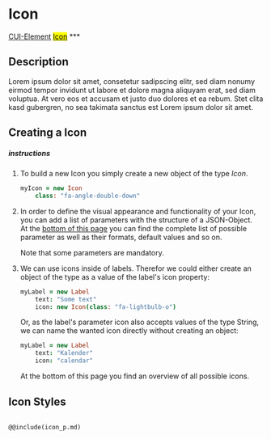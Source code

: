 # Icon
<span class="inheritance">
<a href="#Documentation/core/element">CUI-Element</a>
<a class="inheritance" href="#Documentation/elements/icon"><mark>Icon</mark></a>
</span>
***

## Description
Lorem ipsum dolor sit amet, consetetur sadipscing elitr, sed diam nonumy eirmod tempor invidunt ut labore et dolore magna aliquyam erat, sed diam voluptua. At vero eos et accusam et justo duo dolores et ea rebum. Stet clita kasd gubergren, no sea takimata sanctus est Lorem ipsum dolor sit amet.



## Creating a Icon

##### instructions

1. 
	To build a new Icon you simply create a new object of the type *Icon*.
	
	```coffeescript
	myIcon = new Icon
		class: "fa-angle-double-down"
	```

2. 
	In order to define the visual appearance and functionality of your Icon, you can add a list of parameters with the structure of a JSON-Object.<br />
	At the <a href="#parameter">bottom of this page</a> you can find the complete list of possible parameter as well as their formats, default values and so on.

	Note that some parameters are mandatory.

3. 
	We can use icons inside of labels. Therefor we could either create an object of the type as a value of the label's icon property:

	```coffeescript
	myLabel = new Label
		text: "Some text"
		icon: new Icon(class: "fa-lightbulb-o")
	```

	Or, as the label's parameter icon also accepts values of the type String, we can name the wanted icon directly without creating an object:
	
	```coffeescript
	myLabel = new Label
		text: "Kalender"
		icon: "calendar"
	```

	At the bottom of this page you find an overview of all possible icons.


## Icon Styles

<img src="css/icons.svg" alt>
<picture>
    <source srcset="css/icons.svg" type="image/svg+xml">
</picture>


```div-parameter
@@include(icon_p.md)
```







